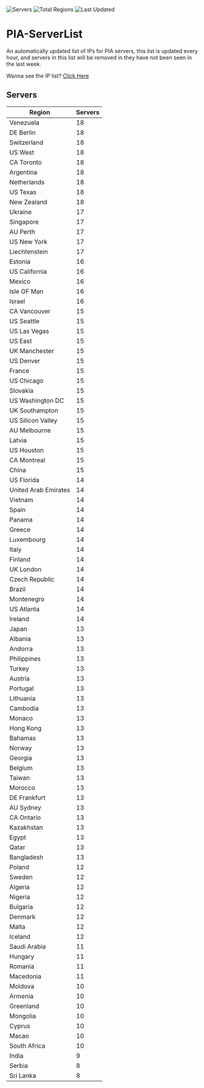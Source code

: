 ![Servers](https://img.shields.io/badge/Servers-1,339-darkgreen)
![Total Regions](https://img.shields.io/badge/Total_Regions-97-darkgreen)
![Last Updated](https://img.shields.io/badge/Last_Updated-April_27_2024_02:01_EDT-darkgreen)

# PIA-ServerList
An automatically updated list of IPs for PIA servers, this list is updated every hour, and servers in this list will be removed in they have not been seen in the last week.

Wanna see the IP list? [Click Here](./context.json)

## Servers
| Region               | Servers |
|----------------------|---------|
| Venezuela | 18 |
| DE Berlin | 18 |
| Switzerland | 18 |
| US West | 18 |
| CA Toronto | 18 |
| Argentina | 18 |
| Netherlands | 18 |
| US Texas | 18 |
| New Zealand | 18 |
| Ukraine | 17 |
| Singapore | 17 |
| AU Perth | 17 |
| US New York | 17 |
| Liechtenstein | 17 |
| Estonia | 16 |
| US California | 16 |
| Mexico | 16 |
| Isle OF Man | 16 |
| Israel | 16 |
| CA Vancouver | 15 |
| US Seattle | 15 |
| US Las Vegas | 15 |
| US East | 15 |
| UK Manchester | 15 |
| US Denver | 15 |
| France | 15 |
| US Chicago | 15 |
| Slovakia | 15 |
| US Washington DC | 15 |
| UK Southampton | 15 |
| US Silicon Valley | 15 |
| AU Melbourne | 15 |
| Latvia | 15 |
| US Houston | 15 |
| CA Montreal | 15 |
| China | 15 |
| US Florida | 14 |
| United Arab Emirates | 14 |
| Vietnam | 14 |
| Spain | 14 |
| Panama | 14 |
| Greece | 14 |
| Luxembourg | 14 |
| Italy | 14 |
| Finland | 14 |
| UK London | 14 |
| Czech Republic | 14 |
| Brazil | 14 |
| Montenegro | 14 |
| US Atlanta | 14 |
| Ireland | 14 |
| Japan | 13 |
| Albania | 13 |
| Andorra | 13 |
| Philippines | 13 |
| Turkey | 13 |
| Austria | 13 |
| Portugal | 13 |
| Lithuania | 13 |
| Cambodia | 13 |
| Monaco | 13 |
| Hong Kong | 13 |
| Bahamas | 13 |
| Norway | 13 |
| Georgia | 13 |
| Belgium | 13 |
| Taiwan | 13 |
| Morocco | 13 |
| DE Frankfurt | 13 |
| AU Sydney | 13 |
| CA Ontario | 13 |
| Kazakhstan | 13 |
| Egypt | 13 |
| Qatar | 13 |
| Bangladesh | 13 |
| Poland | 12 |
| Sweden | 12 |
| Algeria | 12 |
| Nigeria | 12 |
| Bulgaria | 12 |
| Denmark | 12 |
| Malta | 12 |
| Iceland | 12 |
| Saudi Arabia | 11 |
| Hungary | 11 |
| Romania | 11 |
| Macedonia | 11 |
| Moldova | 10 |
| Armenia | 10 |
| Greenland | 10 |
| Mongolia | 10 |
| Cyprus | 10 |
| Macao | 10 |
| South Africa | 10 |
| India | 9 |
| Serbia | 8 |
| Sri Lanka | 8 |